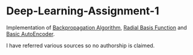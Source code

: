 # Deep-Learning-Assignment-1

Implementation of [Backpropagation Algorithm](https://github.com/Vinit-source/Deep-Learning-Assignment-1/blob/main/Backpropagation%20from%20Scratch.ipynb), [Radial Basis Function](https://github.com/Vinit-source/Deep-Learning-Assignment-1/blob/main/Radial_Basis_Function.ipynb) and [Basic AutoEncoder](https://github.com/Vinit-source/Deep-Learning-Assignment-1/blob/main/AutoEncoder.ipynb).
 
I have referred various sources so no authorship is claimed.